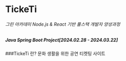 # TickeTi

###### 그린 아카데미 Node.js & React 기반 풀스택 개발자 양성과정
##### Java Spring Boot Project[2024.02.28 - 2024.03.22]

###TickeTi 란?
  문화 생활을 위한 공연 티켓팅 사이트
